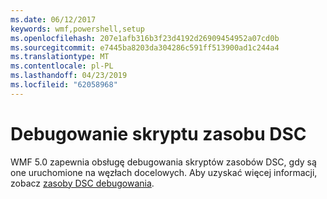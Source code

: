 ```yaml
---
ms.date: 06/12/2017
keywords: wmf,powershell,setup
ms.openlocfilehash: 207e1afb316b3f23d4192d26909454952a07cd0b
ms.sourcegitcommit: e7445ba8203da304286c591ff513900ad1c244a4
ms.translationtype: MT
ms.contentlocale: pl-PL
ms.lasthandoff: 04/23/2019
ms.locfileid: "62058968"
---
```

# <a name="dsc-resource-script-debugging"></a>Debugowanie skryptu zasobu DSC

WMF 5.0 zapewnia obsługę debugowania skryptów zasobów DSC, gdy są one uruchomione na węzłach docelowych.
Aby uzyskać więcej informacji, zobacz [zasoby DSC debugowania](https://msdn.microsoft.com/powershell/dsc/debugresource).
